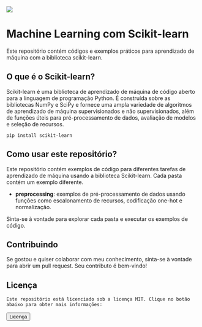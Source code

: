<!DOCTYPE html>
<html>

<head>
 <img src="https://thumbs.gfycat.com/AshamedWeightyDachshund-max-1mb.gif">
</head>

<body>

  <h1>Machine Learning com Scikit-learn</h1>

  <p>Este repositório contém códigos e exemplos práticos para aprendizado de máquina com a biblioteca scikit-learn.</p>

  <h2>O que é o Scikit-learn?</h2>

  <p>Scikit-learn é uma biblioteca de aprendizado de máquina de código aberto para a linguagem de programação Python. É construída sobre as bibliotecas NumPy e SciPy e fornece uma ampla variedade de algoritmos de aprendizado de máquina supervisionados e não supervisionados, além de funções úteis para pré-processamento de dados, avaliação de modelos e seleção de recursos.</p>

  
  <code>pip install scikit-learn</code>

  <h2>Como usar este repositório?</h2>

  <p>Este repositório contém exemplos de código para diferentes tarefas de aprendizado de máquina usando a biblioteca Scikit-learn. Cada pasta contém um exemplo diferente.</p>

  <ul>
    <li><strong>preprocessing</strong>: exemplos de pré-processamento de dados usando funções como escalonamento de recursos, codificação one-hot e normalização.</li>
  </ul>

  <p>Sinta-se à vontade para explorar cada pasta e executar os exemplos de código.</p>

  <h2>Contribuindo</h2>

  <p>Se gostou e quiser colaborar com meu conhecimento, sinta-se à vontade para abrir um pull request. Seu contributo é bem-vindo!</p>

  <h2>Licença</h2>

    Este repositório está licenciado sob a licença MIT. Clique no botão abaixo para obter mais informações:
 <a href="https://github.com/MateusMurinelly/mch_lrng/blob/main/LICENSE" target="_blank"><button type="button">Licença</button></a>


</body>

</html>
